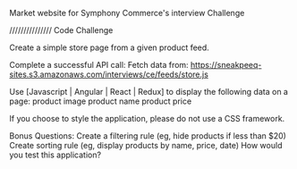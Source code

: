 Market website for Symphony Commerce's interview Challenge


///////////////
Code Challenge

Create a simple store page from a given product feed.

Complete a successful API call:
Fetch data from: https://sneakpeeq-sites.s3.amazonaws.com/interviews/ce/feeds/store.js

Use [Javascript | Angular | React | Redux] to display the following data on a page:
product image
product name
product price

If you choose to style the application, please do not use a CSS framework.

Bonus Questions:
Create a filtering rule (eg, hide products if less than $20)
Create sorting rule (eg, display products by name, price, date)
How would you test this application?
